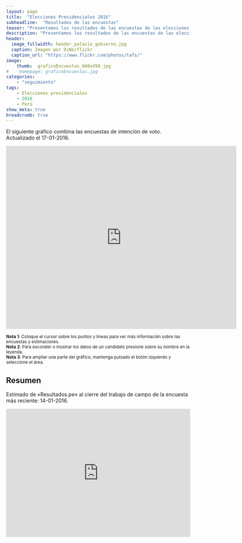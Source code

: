 ```yaml
---
layout: page
title:  "Elecciones Presidenciales 2016"
subheadline:  "Resultados de las encuestas"
teaser: "Presentamos los resultados de las encuestas de las elecciones presidenciales Perú 2016."
description: "Presentamos los resultados de las encuestas de las elecciones presidenciales Perú 2016."
header:
  image_fullwidth: header_palacio_gobierno.jpg
  caption: Imagen por DiNo/flickr
  caption_url: "https://www.flickr.com/photos/tafs/"
image:
    thumb:  graficoEncuestas_600x450.jpg
#    homepage: graficoEncuestas.jpg
categories:
    - "seguimiento"
tags:
    - Elecciones presidenciales
    - 2016 
    - Perú
show_meta: true
breadcrumb: true
---
```





El siguiente gráfico combina las encuestas de intención de voto. Actualizado el 17-01-2016.



<iframe src="https://plot.ly/~AlejandroKantor/202.embed?link=False"  style="width: 125%" frameBorder="0" height="500" scrolling="no" seamless="seamless" 
class="myIframe">
</iframe>


<script type="text/javascript" language="javascript"> 
$('.myIframe').css('height', $(window).height()+'px');
</script>

<sub>__Nota 1__: Coloque el cursor sobre los puntos y líneas para ver más información sobre las encuestas y estimaciones.</sub>
<br><sub>__Nota 2__: Para esconder o mostrar los datos de un candidato presione sobre su nombre en la leyenda.</sub>
<br><sub>__Nota 3__: Para ampliar una parte del gráfico, mantenga pulsado el botón izquierdo y seleccione el área. </sub>

## Resumen

Estimado de »Resultados.pe« al cierre del trabajo de campo de la encuesta más reciente: 14-01-2016. 

<iframe src="https://plot.ly/~AlejandroKantor/380.embed?link=False"  style="width: 100%" frameBorder="0" height="350" scrolling="no" seamless="seamless" 
class="myIframe">
</iframe>

<script type="text/javascript" language="javascript"> 
$('.myIframe').css('height', $(window).height()+'px');
</script>



<!--<iframe height="600" id="igraph" scrolling="no" seamless="seamless" src="https://plot.ly/~AlejandroKantor/202.embed" width="800" frameBorder="0"></iframe> -->

<!--
#```{r ,results='asis', warning=FALSE, echo=FALSE, comment=NA}
#
#js_t_1 <- dTable(dt_wide, sPaginationType = "full_numbers")
#js_t_1$show('iframe', cdn = TRUE)
#```
-->

